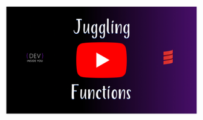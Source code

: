 [![Watch on YouTube](resources/thumbnail_youtube.jpg)](https://www.youtube.com/watch?v=M7AvYMnPdW8 "Watch on YouTube")
